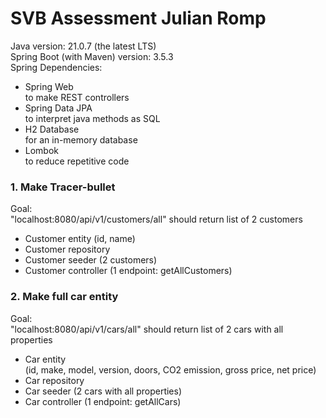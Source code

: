 # SVB Assessment Julian Romp

Java version: 21.0.7 (the latest LTS)  
Spring Boot (with Maven) version: 3.5.3  
Spring Dependencies:

* Spring Web  
  to make REST controllers
* Spring Data JPA  
  to interpret java methods as SQL
* H2 Database  
  for an in-memory database
* Lombok  
  to reduce repetitive code

### 1. Make Tracer-bullet

Goal:  
"localhost:8080/api/v1/customers/all" should return list of 2 customers

* Customer entity (id, name)
* Customer repository
* Customer seeder (2 customers)
* Customer controller (1 endpoint: getAllCustomers)

### 2. Make full car entity

Goal:  
"localhost:8080/api/v1/cars/all" should return list of 2 cars with all properties

* Car entity  
  (id, make, model, version, doors, CO2 emission, gross price, net price)
* Car repository
* Car seeder (2 cars with all properties)
* Car controller (1 endpoint: getAllCars)
